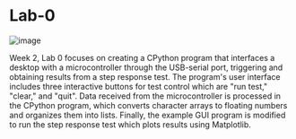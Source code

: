 # Lab-0
 
![image](https://github.com/fmoren05/Lab-0/assets/156385950/9ba2fd06-f2aa-4961-bc2c-dcbb3c6660d2)

Week 2, Lab 0 focuses on creating a CPython program that interfaces a desktop with a microcontroller through the USB-serial port, triggering and obtaining results from a step response test. The program's user interface includes three interactive buttons for test control which are "run test," "clear," and "quit". Data received from the microcontroller is processed in the CPython program, which converts character arrays to floating numbers and organizes them into lists. Finally, the example GUI program is modified to run the step response test which plots results using Matplotlib. 
